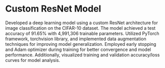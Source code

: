 # Custom ResNet Model
Developed a deep learning model using a custom ResNet architecture for image classification on the CIFAR-10 dataset. 
The model achieved a test accuracy of 91.65% with 4,991,306 trainable parameters. 
Utilized PyTorch framework, torchvision library, and implemented data augmentation techniques for improving model generalization. 
Employed early stopping and Adam optimizer during training for better convergence and model performance.
Additionally, visualized training and validation accuracy/loss curves for model analysis.
